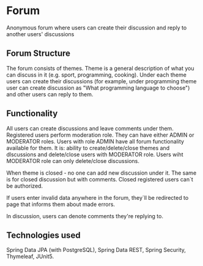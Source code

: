 # Forum
Anonymous forum where users can create their discussion and reply to another users' discussions  

## Forum Structure 
The forum consists of themes. Theme is a general description of what you can discuss in it (e.g. sport, programming, cooking).
Under each theme users can create their discussions (for example, under programming theme user can create discussion as "What programming language to choose") 
and other users can reply to them. 

## Functionality
All users can create discussions and leave comments under them. Registered users perform moderation role. They can have either ADMIN or MODERATOR roles. Users with role ADMIN have all forum functionality available for them. It is: ability to create/delete/close themes and dlscussions and delete/close users with MODERATOR role. Users wiht MODERATOR role can only delete/close discussions.

When theme is closed - no one can add new discussion under it. The same is for closed discussion but with comments.
Closed registered users can`t be authorized.

If users enter invalid data anywhere in the forum, they`ll be redirected to page that informs them about made errors.

In discussion, users can denote comments they're replying to.

## Technologies used
Spring Data JPA (with PostgreSQL), Spring Data REST, Spring Security, Thymeleaf, JUnit5.  
